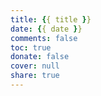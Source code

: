 ```yaml
---
title: {{ title }}
date: {{ date }}
comments: false
toc: true
donate: false
cover: null
share: true
---
```

